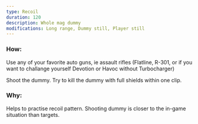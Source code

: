 ```yaml
---
type: Recoil
duration: 120
description: Whole mag dummy
modifications: Long range, Dummy still, Player still
---
```


### How:

Use any of your favorite auto guns, ie assault rifles (Flatline, R-301, or if you want to challange yourself Devotion or Havoc without Turbocharger)

Shoot the dummy. Try to kill the dummy with full shields within one clip.

### Why:

Helps to practise recoil pattern. Shooting dummy is closer to the in-game situation than targets.
